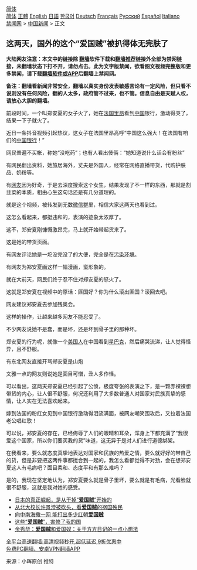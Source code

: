  <!-- 面包屑导航 --> <div class="breadcrumb"><!-- GTranslate: https://gtranslate.io/ -->  <div class="switcher notranslate">  <div class="selected">  <a href="#" onclick="return false;"> 简体</a>  </div>  <div class="option">  <a href="https://www.bannedbook.org" onclick="doGTranslate('zh-CN|zh-CN');jQuery('div.switcher div.selected a').html(jQuery(this).html());return false;" title="简体中文" class="nturl selected"> 简体</a>  <a href="https://www.bannedbook.org/zh-tw/" onclick="doGTranslate('zh-CN|zh-TW');jQuery('div.switcher div.selected a').html(jQuery(this).html());return false;" title="繁體中文" class="nturl"> 正體</a>  <a href="https://www.bannedbook.org/en/" onclick="doGTranslate('zh-CN|en');jQuery('div.switcher div.selected a').html(jQuery(this).html());return false;" title="English" class="nturl"> English</a>  <a href="https://www.bannedbook.org/ja/" onclick="doGTranslate('zh-CN|ja');jQuery('div.switcher div.selected a').html(jQuery(this).html());return false;" title="日本語" class="nturl"> 日語</a>  <a href="https://www.bannedbook.org/ko/" onclick="doGTranslate('zh-CN|ko');jQuery('div.switcher div.selected a').html(jQuery(this).html());return false;" title="한국어" class="nturl"> 한국어</a>  <a href="https://www.bannedbook.org/de/" onclick="doGTranslate('zh-CN|de');jQuery('div.switcher div.selected a').html(jQuery(this).html());return false;" title="Deutsch" class="nturl"> Deutsch</a>  <a href="https://www.bannedbook.org/fr/" onclick="doGTranslate('zh-CN|fr');jQuery('div.switcher div.selected a').html(jQuery(this).html());return false;" title="Français" class="nturl"> Français</a>  <a href="https://www.bannedbook.org/ru/" onclick="doGTranslate('zh-CN|ru');jQuery('div.switcher div.selected a').html(jQuery(this).html());return false;" title="Русский" class="nturl"> Русский</a>  <a href="https://www.bannedbook.org/es/" onclick="doGTranslate('zh-CN|es');jQuery('div.switcher div.selected a').html(jQuery(this).html());return false;" title="Español" class="nturl"> Español</a>  <a href="https://www.bannedbook.org/it/" onclick="doGTranslate('zh-CN|it');jQuery('div.switcher div.selected a').html(jQuery(this).html());return false;" title="Italiano" class="nturl"> Italiano</a>  </div>  </div>      <div class='breadcrumb-sub'><!-- Breadcrumb NavXT 6.3.0 --> <a href="https://www.bannedbook.org/" class="home">禁闻网</a> &gt; <a href="https://www.bannedbook.org/bnews/cnnews/" class="category">中国新闻</a> &gt; 正文</div></div><h2>这两天，国外的这个“爱国贼”被扒得体无完肤了</h2> <p class="notice"><b>大陆网友注意：本文中的链接除 <a href="https://github.com/bannedbook/fanqiang" >翻墙</a>软件下载和<a href="https://github.com/killgcd/justmysocks/blob/master/README.md">翻墙推荐</a>链接外全部为禁网链接，未翻墙状态下打不开，请勿点击。此为文字版禁闻，欲看图文视频完整版和更多禁闻，请下载<a href="https://github.com/bannedbook/fanqiang">翻墙软件或APP</a>后翻墙上禁闻网。</p><p>备注：翻墙看新闻非常安全，翻墙以真实身份发表敏感言论有一定风险，但只看不说则没有任何风险，翻的人太多，政府管不过来，也不管。信息自由是天赋人权，请放心大胆的翻墙。</b></p>  <div class="entry"> <p>前段时间，一个叫郑安夏的女子火了，她在<a href="https://www.bannedbook.org/bnews/tag/%E6%B3%95%E5%9B%BD%E9%87%8C%E6%98%82/" class="st_tag internal_tag" rel="tag" title="标签 法国里昂 下的日志">法国里昂</a>看到<span class='wp_keywordlink_affiliate'><a href="https://www.bannedbook.org/" title="中国" target="_blank">中国</a></span>银行，激动得哭了，结果一下子就火了。</p> <p>近日一条抖音视频引起热议，这女子在法国里昂高呼“中国这么强大！在法国有咱们的<a href="https://www.bannedbook.org/bnews/tag/%E4%B8%AD%E5%9B%BD%E9%93%B6%E8%A1%8C/" class="st_tag internal_tag" rel="tag" title="标签 中国银行 下的日志">中国银行</a>！”</p> <p>网民普遍不买帐，称她“没吃药”；也有人看出伎俩：“她知道说什么话会有粉丝”</p> <p>有网民翻出资料，她旅居海外，丈夫是外国人，经常在网络直播带货，代购护肤品、奶粉等。</p> <p>有<a href="https://www.bannedbook.org/bnews/tag/%e7%bd%91%e5%8f%8b/" class="st_tag internal_tag" rel="tag" title="标签 网友 下的日志">网友</a>因为好奇，于是去深度搜索这个女生，结果发现了不一样的东西，那就是割韭菜的本质，相由心生这句话还是有几分道理的。</p> <p>就是这个视频，被转发到无数<a href="https://www.bannedbook.org/bnews/tag/%e5%be%ae%e4%bf%a1%e7%be%a4/" class="st_tag internal_tag" rel="tag" title="标签 微信群 下的日志">微信群</a>里，相信大家这两天也看到过。</p>  <p>这怎么看起来，都挺违和的，表演的迹象太浓厚了。</p> <p>这不，郑安夏刚慷慨激昂完，马上就开始带起货来了。</p> <p>这是她的带货页面。</p> <p>有网友评论她是一坨没完没了的大便，完全是在<a href="https://www.bannedbook.org/bnews/tag/%e6%b1%a1%e6%9f%93%e7%8e%af%e5%a2%83/" class="st_tag internal_tag" rel="tag" title="标签 污染环境 下的日志">污染环境</a>。</p> <p>有网友为郑安夏画这样一幅漫画，蛮形象的。</p> <p>就在大前天，网民们终于忍不住对郑安夏的怒火了。</p>  <p>这就是郑安夏在视频中的原话：匪国好？你为什么滚出匪国？滚回去吧。</p> <p>网友建议郑安夏去参加残奥会。</p> <p>这样的操作，让越来越多网友不能忍受了。</p> <p>不少网友说她不是蠢，而是坏，还是坏到骨子里的那种坏。</p> <p>郑安夏的行为呢，就像一个<a href="https://www.bannedbook.org/bnews/tag/%E7%BE%8E%E5%9B%BD%E4%BA%BA/" class="st_tag internal_tag" rel="tag" title="标签 美国人 下的日志">美国人</a>在中国看到<a href="https://www.bannedbook.org/bnews/tag/%e6%98%9f%e5%b7%b4%e5%85%8b/" class="st_tag internal_tag" rel="tag" title="标签 星巴克 下的日志">星巴克</a>，然后痛哭流涕，让人觉得怪异，且不舒服。</p> <p>有东北网友直接开骂郑安夏是山炮</p>  <p>文雅一点的网友则说她是面目可憎，丑人多作怪。</p> <p>可以看出，这两天郑安夏已经引起了公愤，极度夸张的表演之下，是一颗赤裸裸想带货的内心，让人很不舒服，何况还利用了大多数普通人对国家对民族真挚的感情，让人实在无法喜欢起来。</p> <p>嫁到法国的粉红女见到中国银行激动得泪流满面，被网友嘲笑围攻后，又拉着法国老公唱红歌！</p> <p>可以说，郑安夏的存在，已经侮辱了人们的眼晴和耳朵，浑身上下都充满了“我很爱这个国家，所以你们要买我的货”味道，这无异于是对人们进行道德绑架。</p> <p>在我看来，要么就态度真挚地表达对国家和民族的热爱之情，要么就好好的带自己的货，但是非要把这两件事都搅合到一起的，我怎么看都觉得不对劲，会在想郑安夏这人有毛病吧？面目柔和、态度平和有那么难吗？</p> <p>是的，我现在坚定地认为，郑安夏要么就是骨子里坏，要么就是有毛病，光看脸就很不舒服，这就是我对她的感受。</p>  <ul class='op-related-articles' title='相关阅读'> <li><a href='https://www.bannedbook.org/bnews/lifebaike/20210702/1579101.html' target='_blank'>日本的真正崛起，是从干掉“<b>爱国贼</b>”开始的</a></li> <li><a href='https://www.bannedbook.org/bnews/lifebaike/20210306/1499692.html' target='_blank'>从北大校长许景澄被砍头，看<b>爱国贼</b>的祸国殃民</a></li> <li><a href='https://www.bannedbook.org/bnews/ssgc/20200820/1383071.html' target='_blank'>向中南海撒一网 能打出多少红朝<b>爱国贼</b></a></li> <li><a href='https://www.bannedbook.org/bnews/comments/20200419/1369903.html' target='_blank'>这些“<b>爱国贼</b>”，害惨了我的国</a></li> <li><a href='https://www.bannedbook.org/bnews/baitai/20200416/1313431.html' target='_blank'>余秀华：<b>爱国贼</b>和爱国奴：关于方方日记的一点小想法</a></li> </ul> <p class="texttj"> <a href="https://github.com/bannedbook/fanqiang/wiki/V2ray%E6%9C%BA%E5%9C%BA" target="_blank">全平台高速翻墙:高清视频秒开,超低延迟,9折优惠中</a><br/> <a href="https://github.com/bannedbook/fanqiang/wiki/%E7%A6%81%E9%97%BB%E7%BD%91%E5%AE%89%E5%8D%93%E7%BF%BB%E5%A2%99%E6%96%B0%E9%97%BBAPP" target="_blank">免费PC翻墙、安卓VPN翻墙APP</a></p><p> 来源：小晖原创 推特 </p><a name='sharetosocial'></a>  <div style="margin-bottom:5px;padding-bottom:5px;clear:both"> <div id="archive-pix-1" class="banner-ads"> <!-- AuctionX Display platform tag START --> <div id="26318x728x90x621x_ADSLOT2" clicktrack="%%CLICK_URL_ESC%%"></div> <!-- AuctionX Display platform tag END --> </div> <div id="archive-pix-2" class="banner-ads"> <!-- AuctionX Display platform tag START --> <div id="26315x300x250x621x_ADSLOT2" clicktrack="%%CLICK_URL_ESC%%"></div> <!-- AuctionX Display platform tag END --> </div> </div>  <div id="archive-pix-1" class="banner-ads"> <!-- AuctionX Display platform tag START --> <div id="26318x728x90x621x_ADSLOT3" clicktrack="%%CLICK_URL_ESC%%"></div> <!-- AuctionX Display platform tag END --> </div> </div><!--END ENTRY--> 